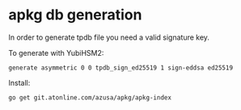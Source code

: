 # apkg db generation

In order to generate tpdb file you need a valid signature key.

To generate with YubiHSM2:

	generate asymmetric 0 0 tpdb_sign_ed25519 1 sign-eddsa ed25519

Install:

	go get git.atonline.com/azusa/apkg/apkg-index
